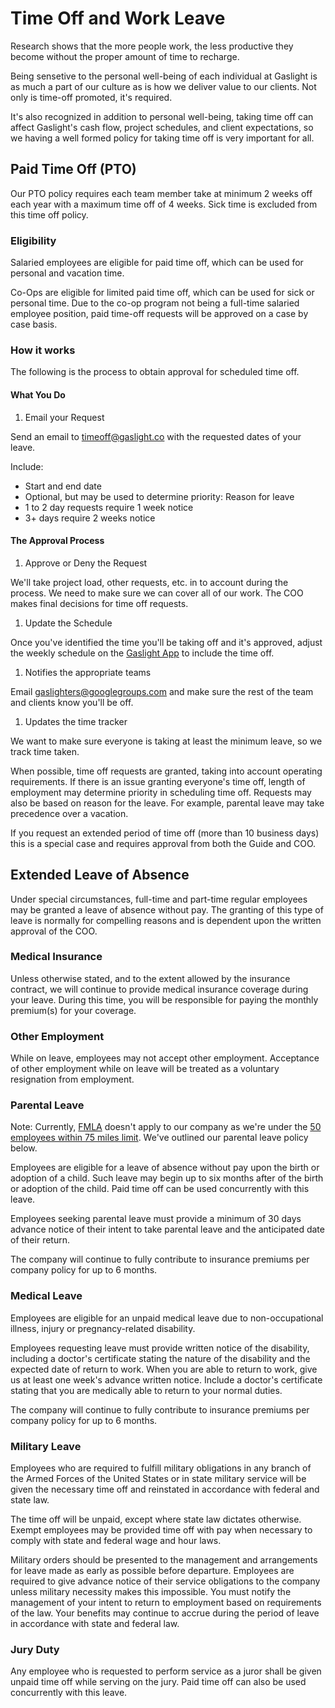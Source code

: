 # Time Off and Work Leave

Research shows that the more people work, the less productive they become without the proper amount of time to recharge.

Being sensetive to the personal well-being of each individual at Gaslight is as much a part of our culture as is how we deliver value to our clients. Not only is time-off promoted, it's required.

It's also recognized in addition to personal well-being, taking time off can affect Gaslight's cash flow, project schedules,
and client expectations, so we having a well formed policy for taking time off is very important for all.

## Paid Time Off (PTO)

Our PTO policy requires each team member take at minimum 2 weeks off each year with a maximum time off of 4 weeks. Sick time is excluded from this time off policy.


### Eligibility

Salaried employees are eligible for paid time off, which can be used for personal and vacation time.

Co-Ops are eligible for limited paid time off, which can be used for sick or personal time. 
Due to the co-op program not being a full-time salaried employee position, paid time-off 
requests will be approved on a case by case basis.

### How it works

The following is the process to obtain approval for scheduled time off.

#### What You Do

1. Email your Request

  Send an email to [timeoff@gaslight.co][timeoff] with the requested
  dates of your leave.

  Include:

  * Start and end date
  * Optional, but may be used to determine priority: Reason for leave
  * 1 to 2 day requests require 1 week notice
  * 3+ days require 2 weeks notice

#### The Approval Process

1. Approve or Deny the Request

  We'll take project load, other requests, etc. in to account during the
  process. We need to make sure we can cover all of our work. The COO makes final decisions for time off requests.

1. Update the Schedule

  Once you've identified the time you'll be taking off and it's
  approved, adjust the weekly schedule on the [Gaslight App][scheduler]
  to include the time off.

1. Notifies the appropriate teams

  Email [gaslighters@googlegroups.com][gaslighters] and make sure the
  rest of the team and clients know you'll be off.

1. Updates the time tracker

  We want to make sure everyone is taking at least the minimum leave, so we track time
  taken.

When possible, time off requests are granted, taking into account operating
requirements. If there is an issue granting everyone's time off, length of
employment may determine priority in scheduling time off. Requests may
also be based on reason for the leave. For example, parental leave may
take precedence over a vacation.

If you request an extended period of time off (more than 10 business days) this is a special case and requires approval from both the Guide and COO.

## Extended Leave of Absence

Under special circumstances, full-time and part-time regular employees
may be granted a leave of absence without pay. The granting of this type
of leave is normally for compelling reasons and is dependent upon the
written approval of the COO.

### Medical Insurance

Unless otherwise stated, and to the extent allowed by the insurance
contract, we will continue to provide medical insurance coverage during
your leave. During this time, you will be responsible for paying the
monthly premium(s) for your coverage.

### Other Employment

While on leave, employees may not accept other employment. Acceptance of
other employment while on leave will be treated as a voluntary
resignation from employment.


### Parental Leave

Note: Currently, [FMLA][fmla] doesn't apply to our company as we're
under the [50 employees within 75 miles limit](http://www.dol.gov/whd/regs/compliance/whdfs28.htm). We've outlined our parental leave policy
below.

Employees are eligible for a leave of absence without pay upon the birth
or adoption of a child. Such leave may begin up to six months after of
the birth or adoption of the child. Paid time off can be used
concurrently with this leave.

Employees seeking parental leave must provide a minimum of 30 days
advance notice of their intent to take parental leave and the
anticipated date of their return.

The company will continue to fully contribute to insurance premiums per
company policy for up to 6 months.

### Medical Leave

Employees are eligible for an unpaid medical leave due to
non-occupational illness, injury or pregnancy-related disability.

Employees requesting leave must provide written notice of the
disability, including a doctor's certificate stating the nature of the
disability and the expected date of return to work. When you are able to
return to work, give us at least one week's advance written notice.
Include a doctor's certificate stating that you are medically able to
return to your normal duties.

The company will continue to fully contribute to insurance premiums per
company policy for up to 6 months.

### Military Leave

Employees who are required to fulfill military obligations in any branch
of the Armed Forces of the United States or in state military service
will be given the necessary time off and reinstated in accordance with
federal and state law.

The time off will be unpaid, except where state law dictates otherwise.
Exempt employees may be provided time off with pay when necessary to
comply with state and federal wage and hour laws.

Military orders should be presented to the management and arrangements
for leave made as early as possible before departure. Employees are
required to give advance notice of their service obligations to the
company unless military necessity makes this impossible. You must
notify the management of your intent to return to employment based on
requirements of the law. Your benefits may continue to accrue during
the period of leave in accordance with state and federal law.

### Jury Duty

Any employee who is requested to perform service as a juror shall be
given unpaid time off while serving on the jury. Paid time off can also
be used concurrently with this leave.

[scheduler]: http://dashboard.gaslight.co/schedule 
[fmla]: http://www.dol.gov/whd/fmla/
[timeoff]: mailto:timeoff@gaslight.co
[gaslighters]: mailto:gaslighters@googlegroups.com

